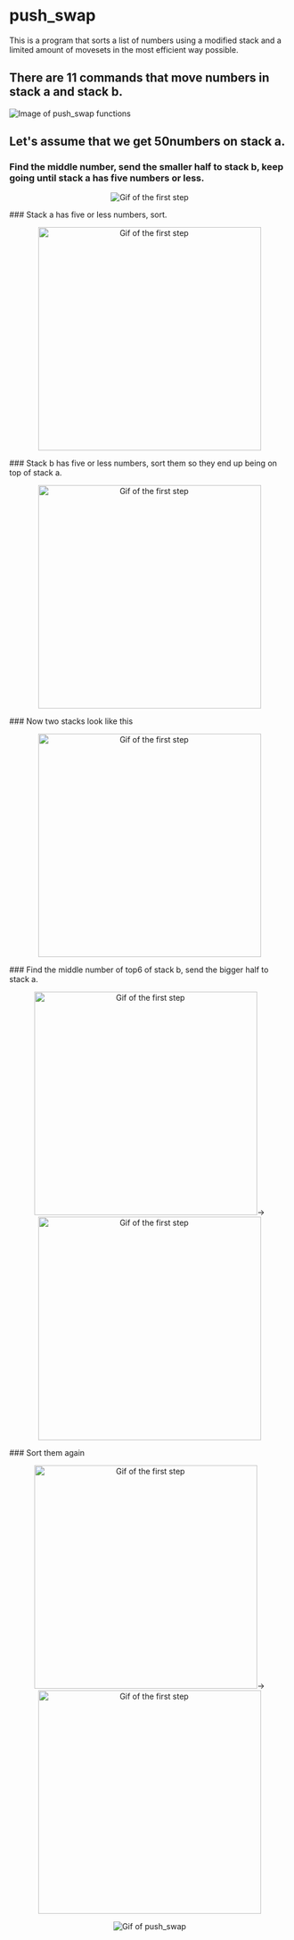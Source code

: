 # push_swap
This is a program that sorts a list of numbers using a modified stack and a limited amount of movesets in the most efficient way possible.
## There are 11 commands that move numbers in stack a and stack b.
![Image of push_swap functions](https://github.com/hzkmyk/push_swap/blob/master/images/push_swap.png)
## Let's assume that we get 50numbers on stack a.
### Find the middle number, send the smaller half to stack b, keep going until stack a has five numbers or less.
<p align="center"><img src="https://github.com/hzkmyk/push_swap/blob/master/images/firststep.gif" alt="Gif of the first step"></p>
### Stack a has five or less numbers, sort.
<p align="center"><img width="400px" height="400px" src="https://github.com/hzkmyk/push_swap/blob/master/images/push_swap2%20(9).png" alt="Gif of the first step"></p>
### Stack b has five or less numbers, sort them so they end up being on top of stack a.
<p align="center"><img width="400px" height="400px" src="https://github.com/hzkmyk/push_swap/blob/master/images/push_swap2%20(10).png" alt="Gif of the first step"></p>
### Now two stacks look like this
<p align="center"><img width="400px" height="400px" src="https://github.com/hzkmyk/push_swap/blob/master/images/push_swap2%20(11).png" alt="Gif of the first step"></p>
### Find the middle number of top6 of stack b, send the bigger half to stack a.
<p align="center"><img width="400px" height="400px" src="https://github.com/hzkmyk/push_swap/blob/master/images/push_swap2%20(12).png" alt="Gif of the first step">→
<img width="400px" height="400px" src="https://github.com/hzkmyk/push_swap/blob/master/images/push_swap2%20(13).png" alt="Gif of the first step"></p>
### Sort them again
<p align="center"><img width="400px" height="400px" src="https://github.com/hzkmyk/push_swap/blob/master/images/push_swap2%20(14).png" alt="Gif of the first step">→
<img width="400px" height="400px" src="https://github.com/hzkmyk/push_swap/blob/master/images/push_swap2%20(15).png" alt="Gif of the first step"></p>




<p align="center"><img src="https://github.com/hzkmyk/push_swap/blob/master/images/push_swap.gif" alt="Gif of push_swap"></p>

